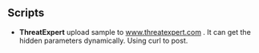 ## Scripts

- **ThreatExpert** upload sample to www.threatexpert.com . It can get the hidden parameters dynamically. Using curl to post.

